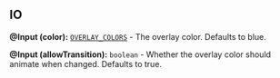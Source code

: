 ## IO

**@Input (color):** [`OVERLAY_COLORS`](https://github.com/jamesbrobb/portfolio/blob/main/src/app/components/common/overlay/color/color-overlay.component.ts#L5) - The overlay color. Defaults to blue.

**@Input (allowTransition):** `boolean` - Whether the overlay color should animate when changed. Defaults to true.
